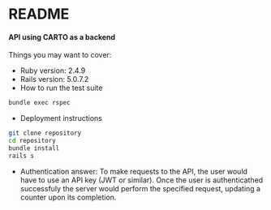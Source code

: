 # README

#### API using CARTO as a backend

Things you may want to cover:

* Ruby version:  2.4.9
* Rails version: 5.0.7.2
* How to run the test suite

```sh
bundle exec rspec
```

* Deployment instructions

```sh
git clone repository
cd repository 
bundle install
rails s
```
* Authentication answer:
To make requests to the API, the user would have to use an API key (JWT or similar). 
Once the user is authenticathed successfuly the server would perform the specified request, updating a counter upon its completion.

